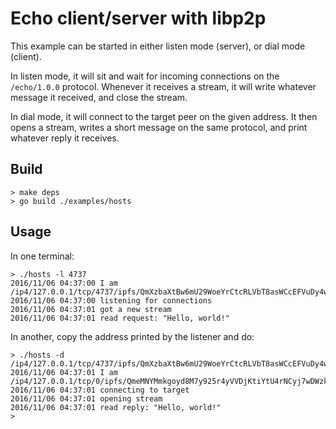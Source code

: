 # Echo client/server with libp2p

This example can be started in either listen mode (server), or dial mode (client).

In listen mode, it will sit and wait for incoming connections on
the `/echo/1.0.0` protocol. Whenever it receives a stream, it will
write whatever message it received, and close the stream.

In dial mode, it will connect to the target peer on the given address.
It then opens a stream, writes a short message on the same protocol,
and print whatever reply it receives.

## Build

```
> make deps
> go build ./examples/hosts
```

## Usage

In one terminal:

```
> ./hosts -l 4737
2016/11/06 04:37:00 I am /ip4/127.0.0.1/tcp/4737/ipfs/QmXzbaXtBw6mU29WoeYrCtcRLVbT8asWCcEFVuDy4w6pdq
2016/11/06 04:37:00 listening for connections
2016/11/06 04:37:01 got a new stream
2016/11/06 04:37:01 read request: "Hello, world!"
```

In another, copy the address printed by the listener and do:

```
> ./hosts -d /ip4/127.0.0.1/tcp/4737/ipfs/QmXzbaXtBw6mU29WoeYrCtcRLVbT8asWCcEFVuDy4w6pdq
2016/11/06 04:37:01 I am /ip4/127.0.0.1/tcp/0/ipfs/QmeMNYMmkgoyd8M7y925r4yVVDjKtiYtU4rNCyj7wDWzk1
2016/11/06 04:37:01 connecting to target
2016/11/06 04:37:01 opening stream
2016/11/06 04:37:01 read reply: "Hello, world!"
>
```
